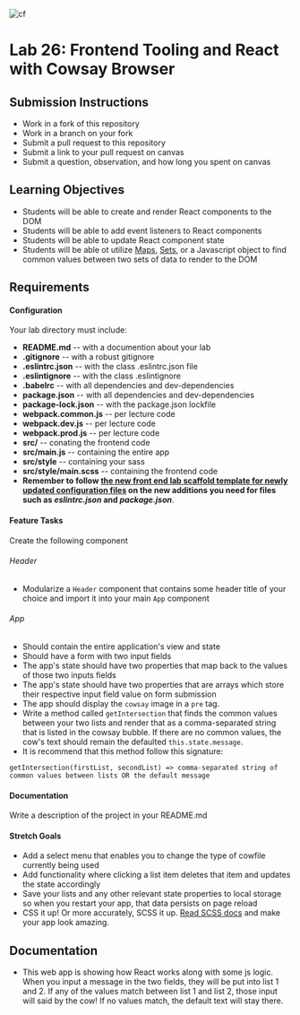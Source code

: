![cf](https://i.imgur.com/7v5ASc8.png)    
# Lab 26: Frontend Tooling and React with Cowsay Browser 

## Submission Instructions
  * Work in a fork of this repository
  * Work in a branch on your fork
  * Submit a pull request to this repository
  * Submit a link to your pull request on canvas
  * Submit a question, observation, and how long you spent on canvas  
  
## Learning Objectives  
* Students will be able to create and render React components to the DOM
* Students will be able to add event listeners to React components 
* Students will be able to update React component state
* Students will be able ot utilize [Maps](https://developer.mozilla.org/en-US/docs/Web/JavaScript/Reference/Global_Objects/Map), [Sets](https://developer.mozilla.org/en-US/docs/Web/JavaScript/Reference/Global_Objects/Set), or a Javascript object to find common values between two sets of data to render to the DOM

## Requirements  
#### Configuration  

Your lab directory must include:  
* **README.md** -- with a documention about your lab
* **.gitignore** -- with a robust gitignore
* **.eslintrc.json** -- with the class .eslintrc.json file
* **.eslintignore** -- with the class .eslintignore
* **.babelrc** -- with all dependencies and dev-dependencies 
* **package.json** -- with all dependencies and dev-dependencies 
* **package-lock.json** -- with the package.json lockfile
* **webpack.common.js** -- per lecture code
* **webpack.dev.js** -- per lecture code
* **webpack.prod.js** -- per lecture code
* **src/** -- conating the frontend code
* **src/main.js** -- containing the entire app
* **src/style** -- containing your sass
* **src/style/main.scss** -- containing the frontend code
* **Remember to follow [the new front end lab scaffold template for newly updated configuration files](https://github.com/codefellows/seattle-javascript-401d25/tree/master/00-FRONTEND-lab-scaffold-template) on the new additions you need for files such as *eslintrc.json* and *package.json***. 


 
#### Feature Tasks  
Create the following component
###### Header
* Modularize a `Header` component that contains some header title of your choice and import it into your main `App` component
###### App
* Should contain the entire application's view and state
* Should have a form with two input fields
* The app's state should have two properties that map back to the values of those two inputs fields
* The app's state should have two properties that are arrays which store their respective input field value on form submission
* The app should display the `cowsay` image in a `pre` tag. 
* Write a method called `getIntersection` that finds the common values between your two lists and render that as a comma-separated string that is listed in the cowsay bubble. If there are no common values, the cow's text should remain the defaulted `this.state.message`.
* It is recommend that this method follow this signature:
```
getIntersection(firstList, secondList) => comma-separated string of common values between lists OR the default message
```

####  Documentation  
Write a description of the project in your README.md

#### Stretch Goals
* Add a select menu that enables you to change the type of cowfile currently being used
* Add functionality where clicking a list item deletes that item and updates the state accordingly
* Save your lists and any other relevant state properties to local storage so when you restart your app, that data persists on page reload
* CSS it up! Or more accurately, SCSS it up. [Read SCSS docs](https://sass-lang.com/guide) and make your app look amazing. 


## Documentation
- This web app is showing how React works along with some js logic. When you input a message in the two fields, they will be put into list 1 and 2. If any of the values match between list 1 and list 2, those input will said by the cow! If no values match, the default text will stay there.